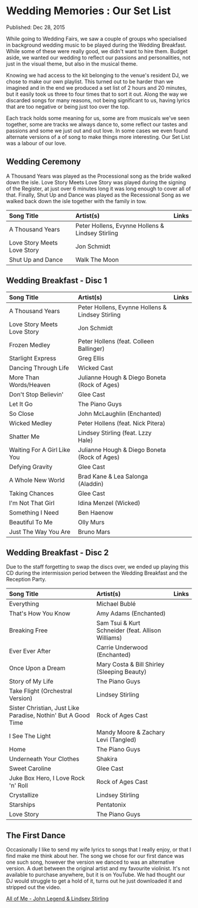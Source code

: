 # Wedding Memories : Our Set List

Published: Dec 28, 2015

While going to Wedding Fairs, we saw a couple of groups who specialised in background wedding music to be played during the Wedding Breakfast. While some of these were really good, we didn't want to hire them.  Budget aside, we wanted our wedding to reflect our passions and personalities, not just in the visual theme, but also in the musical theme.

Knowing we had access to the kit belonging to the venue's resident DJ, we chose to make our own playlist.  This turned out to be harder than we imagined and in the end we produced a set list of 2 hours and 20 minutes, but it easily took us three to four times that to sort it out. Along the way we discarded songs for many reasons, not being significant to us, having lyrics that are too negative or being just too over the top.

Each track holds some meaning for us, some are from musicals we've seen together, some are tracks we always dance to, some reflect our tastes and passions and some we just out and out love. In some cases we even found alternate versions of a of song to make things more interesting. Our Set List was a labour of our love.

## Wedding Ceremony

A Thousand Years was played as the Processional song as the bride walked down the isle.  Love Story Meets Love Story was played during the signing of the Register, at just over 6 minutes long it was long enough to cover all of that. Finally, Shut Up and Dance was played as the Recessional Song as we walked back down the isle together with the family in tow.

| Song Title | Artist(s) | Links |
|:---------- |:--------- |:----- |
| A Thousand Years | Peter Hollens, Evynne Hollens & Lindsey Stirling | [](https://www.youtube.com/watch?v=rGMgdmrlZHM) [](https://itunes.apple.com/gb/album/love-story-meets-love-story/id332485531?i=332485837) |
| Love Story Meets Love Story | Jon Schmidt | [](https://www.youtube.com/watch?v=GgXmiLztne4) [](https://itunes.apple.com/gb/album/love-story-meets-love-story/id332485531?i=332485837) |
| Shut Up and Dance | Walk The Moon | [](https://www.youtube.com/watch?v=6JCLY0Rlx6Q) [](https://itunes.apple.com/gb/album/shut-up-and-dance/id915448845?i=915448860&app=itunes&ign-mpt=uo%3D4) |

## Wedding Breakfast - Disc 1

| Song Title | Artist(s) | Links |
|:---------- |:--------- |:----- |
| A Thousand Years | Peter Hollens, Evynne Hollens & Lindsey Stirling | [](https://www.youtube.com/watch?v=rGMgdmrlZHM) [](https://itunes.apple.com/gb/album/thousand-years-feat.-lindsey/id700357386?i=700357839&app=itunes&ign-mpt=uo%3D4) |
| Love Story Meets Love Story | Jon Schmidt | [](https://www.youtube.com/watch?v=GgXmiLztne4) [](https://itunes.apple.com/gb/album/love-story-meets-love-story/id332485531?i=332485837) |
| Frozen Medley | Peter Hollens (feat. Colleen Ballinger) | [](https://www.youtube.com/watch?v=mrp_g93e1Gw) [](https://itunes.apple.com/gb/album/frozen-medley-feat.-colleen/id953541129?i=953541130&app=itunes&ign-mpt=uo%3D4) |
| Starlight Express | Greg Ellis | [](https://www.youtube.com/watch?v=ZFoTsvetrRU) [](https://itunes.apple.com/gb/album/starlight-express/id259620105?i=259620261) |
| Dancing Through Life | Wicked Cast | [](https://www.youtube.com/watch?v=FHmKc4M1YnU) [](https://itunes.apple.com/gb/album/dancing-through-life/id179878733?i=179878919) |
| More Than Words/Heaven | Julianne Hough & Diego Boneta (Rock of Ages) | [](https://www.youtube.com/watch?v=Cv8TeiwBPrQ) [](https://itunes.apple.com/gb/album/more-than-words-heaven-medley/id524648186?i=524648588) |
| Don't Stop Believin' | Glee Cast | [](https://www.youtube.com/watch?v=1FaJshIWdpU) [](https://itunes.apple.com/gb/album/dont-stop-believin/id346787411?i=346787431) |
| Let It Go | The Piano Guys | [](https://www.youtube.com/watch?v=6Dakd7EIgBE) [](https://itunes.apple.com/gb/album/let-it-go/id911904522?i=911904768) |
| So Close | John McLaughlin (Enchanted) | [](https://www.youtube.com/watch?v=JXh1KxI4uls) [](https://itunes.apple.com/gb/album/so-close/id714973334?i=714973706) |
| Wicked Medley | Peter Hollens (feat. Nick Pitera) | [](https://www.youtube.com/watch?v=MenBz8-dwpA) [](https://itunes.apple.com/gb/album/wicked-medley/id900629919?i=900629936) |
| Shatter Me | Lindsey Stirling (feat. Lzzy Hale) | [](https://www.youtube.com/watch?v=49tpIMDy9BE) [](https://itunes.apple.com/gb/album/shatter-me-feat.-lzzy-hale/id864702052?i=864702066) |
| Waiting For A Girl Like You | Julianne Hough & Diego Boneta (Rock of Ages) | [](https://www.youtube.com/watch?v=LT9uDmY2VVU) [](https://itunes.apple.com/gb/album/waiting-for-a-girl-like-you/id524648186?i=524648587) |
| Defying Gravity | Glee Cast | [](https://www.youtube.com/watch?v=uQHIFMzQSs0) [](https://itunes.apple.com/gb/album/defying-gravity/id346787411?i=346787590) |
| A Whole New World | Brad Kane & Lea Salonga (Aladdin) | [](https://www.youtube.com/watch?v=hZ1Rb9hC4JY) [](https://itunes.apple.com/gb/album/whole-new-world-from-disneys/id929718978?i=929719075) |
| Taking Chances | Glee Cast | [](https://www.youtube.com/watch?v=N0X27ImzIJ4) [](https://itunes.apple.com/gb/album/taking-chances/id346787411?i=346787463) |
| I'm Not That Girl | Idina Menzel (Wicked) | [](https://www.youtube.com/watch?v=gS9Q_cbr9d8) [](https://itunes.apple.com/gb/album/im-not-that-girl/id179878733?i=179878934) |
| Something I Need | Ben Haenow | [](https://www.youtube.com/watch?v=zLBaaN2sqlc) [](https://itunes.apple.com/gb/album/something-i-need/id926664022?i=926664035) |
| Beautiful To Me | Olly Murs | [](https://www.youtube.com/watch?v=GuKL8JZMrVY) [](https://itunes.apple.com/gb/album/beautiful-to-me/id1045098497?i=1045098500) |
| Just The Way You Are | Bruno Mars | [](https://www.youtube.com/watch?v=LjhCEhWiKXk) [](https://itunes.apple.com/gb/album/just-the-way-you-are/id495215040?i=495215114) |

## Wedding Breakfast - Disc 2

Due to the staff forgetting to swap the discs over, we ended up playing this CD during the intermission period between the Wedding Breakfast and the Reception Party.

| Song Title | Artist(s) | Links |
|:---------- |:--------- |:----- |
| Everything | Michael Bublé | [](https://www.youtube.com/watch?v=SPUJIbXN0WY) [](https://itunes.apple.com/gb/album/everything/id495215040?i=495215115) |
| That's How You Know | Amy Adams (Enchanted) | [](https://www.youtube.com/watch?v=2idK0qoBuWo) [](https://itunes.apple.com/gb/album/thats-how-you-know/id714973334?i=714973704) |
| Breaking Free | Sam Tsui & Kurt Schneider (feat. Allison Williams) | [](https://www.youtube.com/watch?v=nSl0mqBjQW4) [](https://itunes.apple.com/gb/album/breaking-free-feat.-allison/id350110257?i=350110523) |
| Ever Ever After | Carrie Underwood (Enchanted) | [](https://www.youtube.com/watch?v=QAniOB1Ts4k) [](https://itunes.apple.com/gb/album/ever-ever-after/id714973334?i=714973708) |
| Once Upon a Dream | Mary Costa & Bill Shirley (Sleeping Beauty) | [](https://www.youtube.com/watch?v=TXbHShUnwxY) [](https://itunes.apple.com/gb/album/main-title-once-upon-dream/id902556204?i=902556287) |
| Story of My Life | The Piano Guys | [](https://www.youtube.com/watch?v=yET4p-r2TI8) [](https://itunes.apple.com/gb/album/story-of-my-life/id911904522?i=911904767) |
| Take Flight (Orchestral Version) | Lindsey Stirling | [](https://www.youtube.com/watch?v=ryrEY7v7f4E) [](https://itunes.apple.com/gb/album/take-flight-orchestral-version/id864702052?i=864702094) |
| Sister Christian, Just Like Paradise, Nothin' But A Good Time | Rock of Ages Cast | [](https://www.youtube.com/watch?v=3tvgSN7Bg8k) [](https://itunes.apple.com/gb/album/sister-christian-just-like/id524648186?i=524648573) |
| I See The Light | Mandy Moore & Zachary Levi (Tangled) | [](https://www.youtube.com/watch?v=hYbHzzWmKUs) [](https://itunes.apple.com/gb/album/i-see-light-from-disneys-tangled/id929718978?i=929719204) |
| Home | The Piano Guys | [](https://www.youtube.com/watch?v=aF-Z1A0ujlg) [](https://itunes.apple.com/gb/album/home/id911904522?i=911904780) |
| Underneath Your Clothes | Shakira | [](https://www.youtube.com/watch?v=uwBwKcQ1k84) [](https://itunes.apple.com/gb/album/underneath-your-clothes/id495215040?i=495215551) |
| Sweet Caroline | Glee Cast | [](https://www.youtube.com/watch?v=G0iAoAEANk0) [](https://itunes.apple.com/gb/album/sweet-caroline/id346787411?i=346787585) |
| Juke Box Hero, I Love Rock 'n' Roll | Rock of Ages Cast | [](https://www.youtube.com/watch?v=LcxiggtopMU) [](https://itunes.apple.com/gb/album/juke-box-hero-i-love-rock/id524648186?i=524648585) |
| Crystallize | Lindsey Stirling | [](https://www.youtube.com/watch?v=aHjpOzsQ9YI) [](https://itunes.apple.com/gb/album/crystallize/id647899400?i=647899859) |
| Starships | Pentatonix | [](https://www.youtube.com/watch?v=_6K8mkytEMY) [](https://itunes.apple.com/gb/album/starships/id877648576?i=877648577) |
| Love Story | The Piano Guys | [](https://www.youtube.com/watch?v=rBX5o3Owbx8) [](https://itunes.apple.com/gb/album/love-story/id911904522?i=911904791) |

## The First Dance

Occasionally I like to send my wife lyrics to songs that I really enjoy, or that I find make me think about her. The song we chose for our first dance was one such song, however the version we danced to was an alternative version. A duet between the original artist and my favourite violinist.  It's not available to purchase anywhere, but it is on YouTube.  We had thought our DJ would struggle to get a hold of it, turns out he just downloaded it and stripped out the video.

[All of Me - John Legend & Lindsey Stirling](https://www.youtube.com/embed/xwsYvBYZcx4)
